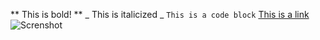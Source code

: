 ** This is bold! **
_ This is italicized _
``` This is a code block ```
[This is a link](http://www.dictionary.com/browse/awesome)
![Screnshot](GPS_1.1.png)